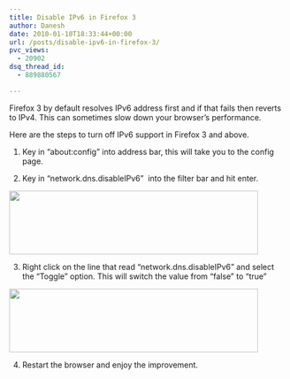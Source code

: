 ```yaml
---
title: Disable IPv6 in Firefox 3
author: Danesh
date: 2010-01-10T18:33:44+00:00
url: /posts/disable-ipv6-in-firefox-3/
pvc_views:
  - 20902
dsq_thread_id:
  - 889880567

---
```

Firefox 3 by default resolves IPv6 address first and if that fails then reverts to IPv4. This can sometimes slow down your browser&#8217;s performance.

Here are the steps to turn off IPv6 support in Firefox 3 and above.

1. Key in &#8220;about:config&#8221; into address bar, this will take you to the config page.

2. Key in &#8220;network.dns.disableIPv6&#8221;  into the filter bar and hit enter.

<img loading="lazy" class="alignnone size-medium wp-image-1945" title="snapshot1" src="/wp-content/uploads/2010/01/snapshot1-450x115.png" alt="" width="450" height="115" srcset="/wp-content/uploads/2010/01/snapshot1-450x115.png 450w, /wp-content/uploads/2010/01/snapshot1-1024x262.png 1024w, /wp-content/uploads/2010/01/snapshot1.png 1070w" sizes="(max-width: 450px) 100vw, 450px" /> 

3. Right click on the line that read &#8220;network.dns.disableIPv6&#8221; and select the &#8220;Toggle&#8221; option. This will switch the value from &#8220;false&#8221; to &#8220;true&#8221;

<img loading="lazy" class="alignnone size-medium wp-image-1945" title="snapshot1" src="/wp-content/uploads/2010/01/snapshot1-450x115.png" alt="" width="450" height="115" srcset="/wp-content/uploads/2010/01/snapshot1-450x115.png 450w, /wp-content/uploads/2010/01/snapshot1-1024x262.png 1024w, /wp-content/uploads/2010/01/snapshot1.png 1070w" sizes="(max-width: 450px) 100vw, 450px" /> 

4. Restart the browser and enjoy the improvement.